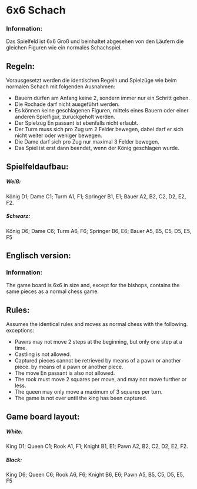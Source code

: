 # **6x6 Schach**

### Information:

Das Spielfeld ist 6x6 Groß und beinhaltet abgesehen von den Läufern die gleichen Figuren
wie ein normales Schachspiel. 

## Regeln:

Vorausgesetzt werden die identischen Regeln und Spielzüge wie beim normalen Schach mit folgenden
Ausnahmen:

- Bauern dürfen am Anfang keine 2, sondern immer nur ein Schritt gehen.
- Die Rochade darf nicht ausgeführt werden.
- Es können keine geschlagenen Figuren, mittels eines Bauern oder 
einer anderen Spielfigur, zurückgeholt werden.
- Der Spielzug En passant ist ebenfalls nicht erlaubt.
- Der Turm muss sich pro Zug um 2 Felder bewegen, dabei darf er sich nicht weiter oder weniger bewegen.
- Die Dame darf sich pro Zug nur maximal 3 Felder bewegen.
- Das Spiel ist erst dann beendet, wenn der König geschlagen wurde.

## Spielfeldaufbau:

##### _Weiß:_

König D1; Dame C1; Turm A1, F1; Springer B1, E1; Bauer A2, B2, C2, D2, E2, F2.


##### _Schwarz:_

König D6; Dame C6; Turm A6, F6; Springer B6, E6; Bauer A5, B5, C5, D5, E5, F5


## Englisch version:


### Information:

The game board is 6x6 in size and, except for the bishops, contains the same pieces
as a normal chess game. 

## Rules:

Assumes the identical rules and moves as normal chess with the following.
exceptions:

- Pawns may not move 2 steps at the beginning, but only one step at a time.
- Castling is not allowed.
- Captured pieces cannot be retrieved by means of a pawn or another piece. 
by means of a pawn or another piece.
- The move En passant is also not allowed.
- The rook must move 2 squares per move, and may not move further or less.
- The queen may only move a maximum of 3 squares per turn.
- The game is not over until the king has been captured.

## Game board layout:

##### _White:_

King D1; Queen C1; Rook A1, F1; Knight B1, E1; Pawn A2, B2, C2, D2, E2, F2.


##### _Black:_

King D6; Queen C6; Rook A6, F6; Knight B6, E6; Pawn A5, B5, C5, D5, E5, F5
